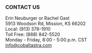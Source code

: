 ### CONTACT US

Erin Neuburger or Rachel Gast<br />
5913 Woodson Rd, Mission, KS 66202<br />
Local: (913) 378-1910<br />
Toll Free: (888) 842-5520<br />
Monday - Friday, 8:00 - 5:00 p.m. CST<br />
<a href="mailto:info@cobaltastra.com">info@cobaltastra.com</a>
